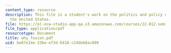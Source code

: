 ```yaml
---
content_type: resource
description: This file is a student's work on the politics and policy of energy in
  the United States.
file: https://ol-ocw-studio-app-qa.s3.amazonaws.com/courses/22-012-seminar-fusion-and-plasma-physics-spring-2006/be67e14e23bee73d6418c24de68ac889_why_fusion.pdf
file_type: application/pdf
resourcetype: Document
title: why_fusion.pdf
uid: be67e14e-23be-e73d-6418-c24de68ac889
---
```

